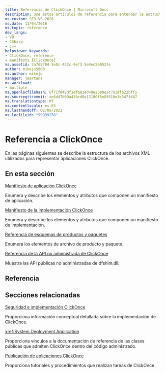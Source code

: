 ```yaml
---
title: Referencia de ClickOnce | Microsoft Docs
description: Use estos artículos de referencia para entender la estructura de los archivos XML utilizados para representar las aplicaciones ClickOnce.
ms.custom: SEO-VS-2020
ms.date: 11/04/2016
ms.topic: reference
dev_langs:
- VB
- CSharp
- C++
helpviewer_keywords:
- ClickOnce, reference
- manifests [ClickOnce]
ms.assetid: 2a7d5704-5e8c-452c-9ef3-5e8ec5e952fe
author: mikejo5000
ms.author: mikejo
manager: jmartens
ms.workload:
- multiple
ms.openlocfilehash: 6f71f042df1ef683ed48e2389e2c781dfb22bff1
ms.sourcegitcommit: ae6d47b09a439cd0e13180f5e89510e3e347fd47
ms.translationtype: MT
ms.contentlocale: es-ES
ms.lasthandoff: 02/08/2021
ms.locfileid: "99939258"
---
```

# <a name="clickonce-reference"></a>Referencia a ClickOnce
En las páginas siguientes se describe la estructura de los archivos XML utilizados para representar aplicaciones ClickOnce.

## <a name="in-this-section"></a>En esta sección
 [Manifiesto de aplicación ClickOnce](../deployment/clickonce-application-manifest.md)

 Enumera y describe los elementos y atributos que componen un manifiesto de aplicación.

 [Manifiesto de la implementación ClickOnce](../deployment/clickonce-deployment-manifest.md)

 Enumera y describe los elementos y atributos que componen un manifiesto de implementación.

 [Referencia de esquemas de productos y paquetes](../deployment/product-and-package-schema-reference.md)

 Enumera los elementos de archivo de producto y paquete.

 [Referencia de la API no administrada de ClickOnce](../deployment/clickonce-unmanaged-api-reference.md)

 Muestra las API públicas no administradas de dfshim.dll.

## <a name="reference"></a>Referencia

## <a name="related-sections"></a>Secciones relacionadas
 [Seguridad e implementación ClickOnce](../deployment/clickonce-security-and-deployment.md)

 Proporciona información conceptual detallada sobre la implementación de ClickOnce.

<xref:System.Deployment.Application>

 Proporciona vínculos a la documentación de referencia de las clases públicas que admiten ClickOnce dentro del código administrado.

 [Publicación de aplicaciones ClickOnce](../deployment/publishing-clickonce-applications.md)

 Proporciona tutoriales y procedimientos que realizan tareas de ClickOnce.